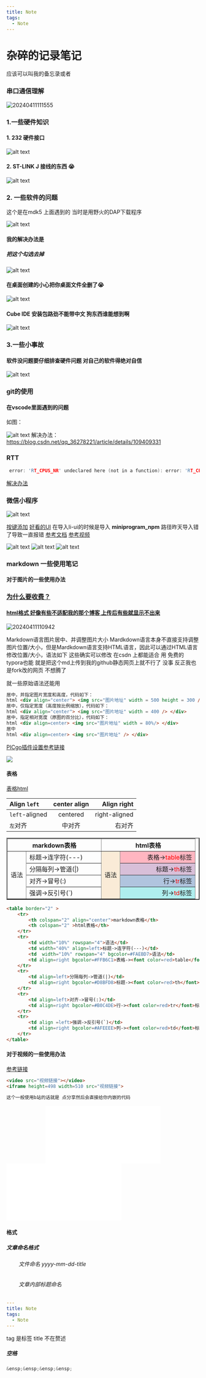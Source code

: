 ```yaml
---
title: Note
tags:
  - Note
---
```


# 杂碎的记录笔记
应该可以叫我的备忘录或者
### 串口通信理解

![20240411111555](https://cdn.jsdelivr.net/gh/YangSongL1n/img_bed/20240411111555.png)
### 1.一些硬件知识
#### 1. 232 硬件接口

![alt text](https://cdn.jsdelivr.net/gh/YangSongL1n/img_bed/20240411111946.png)
#### 2. ST-LINK J    接线的东西 :sob: 
![alt text](https://cdn.jsdelivr.net/gh/YangSongL1n/img_bed/20240411112728.png)
### 2. 一些软件的问题
这个是在mdk5 上面遇到的 当时是用野火的DAP下载程序

![alt text](https://cdn.jsdelivr.net/gh/YangSongL1n/img_bed/20240411112821.png)
#### 我的解决办法是 
##### 把这个勾选去掉

![alt text](https://cdn.jsdelivr.net/gh/YangSongL1n/img_bed/20240411113007.png)

#### 在桌面创建的小心把你桌面文件全删了:sob:  
![alt text](https://cdn.jsdelivr.net/gh/YangSongL1n/img_bed/20240411113109.png)
#### Cube IDE 安装包路劲不能带中文 狗东西谁能想到啊


![alt text](https://cdn.jsdelivr.net/gh/YangSongL1n/img_bed/20240411113136.png)
### 3.一些小事故
#### 软件没问题要仔细排查硬件问题 对自己的软件得绝对自信


![alt text](https://cdn.jsdelivr.net/gh/YangSongL1n/img_bed/20240411113217.png)
### git的使用
#### 在vscode里面遇到的问题 
 如图：

![alt text](https://cdn.jsdelivr.net/gh/YangSongL1n/img_bed/20240410202036.png)
解决办法：https://blog.csdn.net/qq_36278221/article/details/109409331


### RTT

```C
 error: 'RT_CPUS_NR' undeclared here (not in a function): error: 'RT_CPUS_NR' undeclared here (not in a function)
```

[解决办法 ](https://club.rt-thread.org/ask/question/b233a76087ee27d1.html)

### 微信小程序

![alt text](https://img2023.cnblogs.com/blog/3022120/202402/3022120-20240229163625452-915574400.png)

[按键添加](https://www.bilibili.com/video/BV1hK4y197jL/?p=8&spm_id_from=pageDriver)
[好看的UI](https://www.bilibili.com/video/BV1BB4y1F7bS/?spm_id_from=pageDriver&vd_source=10f897775825a5c2734444dd7eb2464c)
在导入li-ui的时候是导入 **miniprogram_npm** 路径昨天导入错了导致一直报错
[参考文档](https://blog.csdn.net/weixin_42370166/article/details/125051798)
[参考视频](https://www.bilibili.com/video/BV1Pp4y147Qe/?spm_id_from=333.880.my_history.page.click&vd_source=10f897775825a5c2734444dd7eb2464c)


![alt text](https://cdn.jsdelivr.net/gh/YangSongL1n/img_bed/20240411105411.png#pic_right)
![alt text](https://cdn.jsdelivr.net/gh/YangSongL1n/img_bed/20240411105411.png#pic_left)
![alt text](https://cdn.jsdelivr.net/gh/YangSongL1n/img_bed/20240411105411.png#pic_center)



### markdown 一些使用笔记
#### 对于图片的一些使用办法
### [为什么要收费？](https://blog.csdn.net/teda1814/article/details/98876717)
#### [html格式 好像有些不适配我的那个博客 上传后有些就显示不出来](https://yangsongl1n.github.io/2024/01/01/Note/)
![20240411110942](https://cdn.jsdelivr.net/gh/YangSongL1n/img_bed/20240411110942.png)



Markdown语言图片居中、并调整图片大小
Mardkdown语言本身不直接支持调整图片位置/大小，但是Mardkdown语言支持HTML语言，因此可以通过HTML语言修改位置/大小，语法如下
这些确实可以修改 在csdn 上都能适合 用 免费的typora也能 就是把这个md上传到我的github静态网页上就不行了 没事 反正我也是fork改的网页
不想腾了

就一些原始语法还能用

``` html
居中，并指定图片宽度和高度，代码如下：
html <div align="center"> <img src="图片地址" width = 500 height = 300 /> </div>
居中，仅指定宽度（高度按比例缩放），代码如下：
html <div align="center"> <img src="图片地址" width = 400 /> </div>
居中，指定相对宽度（原图的百分比），代码如下：
html <div align=center> <img src="图片地址" width = 80%/> </div>
居中
html <div align=center> <img src="图片地址" /> </div>
```


[PICgo插件设置参考链接](https://blog.csdn.net/u011895157/article/details/129977756)

![](https://cdn.jsdelivr.net/gh/YangSongL1n/img_bed/20240411112220.png)



#### 表格
[表格html](https://blog.csdn.net/wkd_007/article/details/124435722)


| Align `left`   | center align |   Align right |
| :------------- | :----------: | ------------: |
| `left`-aligned |   centered   | right-aligned |
| `左`对齐        |    中对齐     |         右对齐 |



<table border="2" >
	<tr>
		<th colspan="2" align="center">markdown表格</th>
		<th colspan="2" >html表格</th>
	</tr>
	<tr>
		<td width="10%" rowspan="4">语法</td>
		<td width="40%" align=left>标题->连字符(---)</td>
		<td  width="10%" rowspan="4" bgcolor=#FAEBD7>语法</td>
		<td align=right bgcolor=#FFB6C1>表格-><font color=red>table</font>标签</td>
	</tr>
	<tr>
		<td align=left>分隔每列->管道(|)</td>
		<td align=right bgcolor=#D8BFD8>标题-><font color=red>th</font>标签</td>
	</tr>
	<tr>
		<td align=left>对齐->冒号(:)</td>
		<td align=right bgcolor=#B0C4DE>行-><font color=red>tr</font>标签</td>
	</tr>
	<tr>
		<td align =left>强调->反引号(`)</td>
		<td align=right bgcolor=#AFEEEE>列-><font color=red>td</font>标签</td>
	</tr>
</table>



``` html
<table border="2" >
	<tr>
		<th colspan="2" align="center">markdown表格</th>
		<th colspan="2" >html表格</th>
	</tr>
	<tr>
		<td width="10%" rowspan="4">语法</td>
		<td width="40%" align=left>标题->连字符(---)</td>
		<td  width="10%" rowspan="4" bgcolor=#FAEBD7>语法</td>
		<td align=right bgcolor=#FFB6C1>表格-><font color=red>table</font>标签</td>
	</tr>
	<tr>
		<td align=left>分隔每列->管道(|)</td>
		<td align=right bgcolor=#D8BFD8>标题-><font color=red>th</font>标签</td>
	</tr>
	<tr>
		<td align=left>对齐->冒号(:)</td>
		<td align=right bgcolor=#B0C4DE>行-><font color=red>tr</font>标签</td>
	</tr>
	<tr>
		<td align =left>强调->反引号(`)</td>
		<td align=right bgcolor=#AFEEEE>列-><font color=red>td</font>标签</td>
	</tr>
</table>
```

#### 对于视频的一些使用办法
[参考链接](https://blog.csdn.net/muxuen/article/details/124534999#pic_center)
``` html
<video src="视频链接"></video>
<iframe height=498 width=510 src="视频链接">

这个一般使用b站的话就是 点分享然后会直接给你内嵌的代码

```

<div align="center"><iframe src="//player.bilibili.com/player.html?aid=765200331&bvid=BV1Mr4y1m7AQ&cid=471283636&p=1" scrolling="no" border="0" frameborder="no" framespacing="0" allowfullscreen="true"> width = 100% </iframe>  </div>

<iframe src="//player.bilibili.com/player.html?aid=765200331&bvid=BV1Mr4y1m7AQ&cid=471283636&p=1" scrolling="no" border="0" frameborder="no" framespacing="0" allowfullscreen="true"> </iframe>

#### 格式
##### 文章命名格式
###### &ensp;&ensp;&ensp;&ensp;   文件命名 yyyy-mm-dd-title
###### &ensp;&ensp;&ensp;&ensp;   文章内部标题命名
```yaml
---
title: Note
tags:
  - Note
---
```
tag 是标签
title 不在赘述

##### 空格
``` C
&ensp;&ensp;&ensp;&ensp;
```

